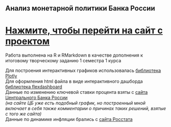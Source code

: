 ## Анализ монетарной политики Банка России

# [Нажмите, чтобы перейти на сайт с проектом](https://mikhailovdaniil.github.io/monetaryPlots/)

Работа выполнена на R и RMarkdown в качестве дополнения к итоговому творческому заданию 1 семестра 1 курса </br>

Для построения интерактивных графиков использовалась [библиотека Plotly](https://plotly.com/r/) </br>
Для оформления html файла в виде интерактивного дашборда [библиотека flexdashboard](https://pkgs.rstudio.com/flexdashboard/) </br>
Данные по изменению ключевой ставки процента взяты с [сайта Центрального Банка России](https://www.cbr.ru/hd_base/KeyRate/) </br>
_(на сайте ЦБ уже есть подобный график, но построенный мной включает в себя также комментарии о причинах таких решений, взятые с того же сайта)_ </br>
Данные по динамике инфляции брались с [сайта Росстата](https://gks.ru/bgd/free/b00_24/IssWWW.exe/Stg/d000/I000860R.HTM) </br>

